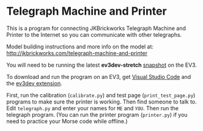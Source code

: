 Telegraph Machine and Printer
=============================

This is a program for connecting JKBrickworks Telegraph Machine and Printer
to the Internet so you can communicate with other telegraphs.

Model building instructions and more info on the model at:
<http://jkbrickworks.com/telegraph-machine-and-printer>

You will need to be running the latest **ev3dev-stretch** [snapshot][snapshots]
on the EV3.

To download and run the program on an EV3, get [Visual Studio Code][vscode]
and the [ev3dev extension][ev3dev-browser].

First, run the calibration (`calibrate.py`) and test page (`print_test_page.py`)
programs to make sure the printer is working. Then find someone to talk to. Edit
`telegraph.py` and enter your names for `ME` and `YOU`. Then run the telegraph
program. (You can run the printer program (`printer.py`) if you need to practice
your Morse code while offline.)

[snapshots]: https://oss.jfrog.org/artifactory/list/oss-snapshot-local/org/ev3dev/brickstrap/
[vscode]: https://code.visualstudio.com/
[ev3dev-browser]: https://marketplace.visualstudio.com/items?itemName=dlech.ev3dev-browser
